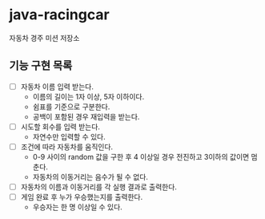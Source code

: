 # java-racingcar

자동차 경주 미션 저장소

## 기능 구현 목록
- [ ] 자동차 이름 입력 받는다.
  - 이름의 길이는 1자 이상, 5자 이하이다.
  - 쉼표를 기준으로 구분한다.
  - 공백이 포함된 경우 재입력을 받는다.
- [ ] 시도할 회수를 입력 받는다.
  - 자연수만 입력할 수 있다.
- [ ] 조건에 따라 자동차를 움직인다.
  - 0-9 사이의 random 값을 구한 후 4 이상일 경우 전진하고 3이하의 값이면 멈춘다.
  - 자동차의 이동거리는 음수가 될 수 없다. 
- [ ] 자동차의 이름과 이동거리를 각 실행 결과로 출력한다.
- [ ] 게임 완료 후 누가 우승했는지를 출력한다.
  - 우승자는 한 명 이상일 수 있다.
  
